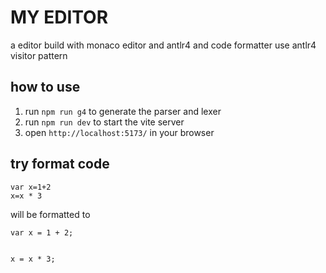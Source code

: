 # MY EDITOR

a editor build with monaco editor and antlr4 and code formatter use antlr4 visitor pattern

## how to use

1. run `npm run g4` to generate the parser and lexer
2. run `npm run dev` to start the vite server
3. open `http://localhost:5173/` in your browser

## try format code

``` myLanguage
var x=1+2
x=x * 3
```

will be formatted to

``` myLanguage
var x = 1 + 2;


x = x * 3;
```
